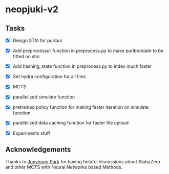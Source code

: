 # neopjuki-v2


## Tasks

- [X] Design STM for puribor

- [X] Add preprocessor function in preprocess.py to make puriborstate to be fitted on stm

- [X] Add hashing_state function in preprocess.py to index much faster

- [X] Set hydra configuration for all files

- [X] MCTS

- [X] parallelized simulate function

- [X] pretrained policy function for making faster iteration on simulate function

- [X] parallelized data caching function for faster file upload

- [X] Experiments stuff 

## Acknowledgements

Thanks to [Junyeong Park](https://github.com/frechele) for having helpful discussions about AlphaZero and other MCTS with Neural Networks based Methods.

